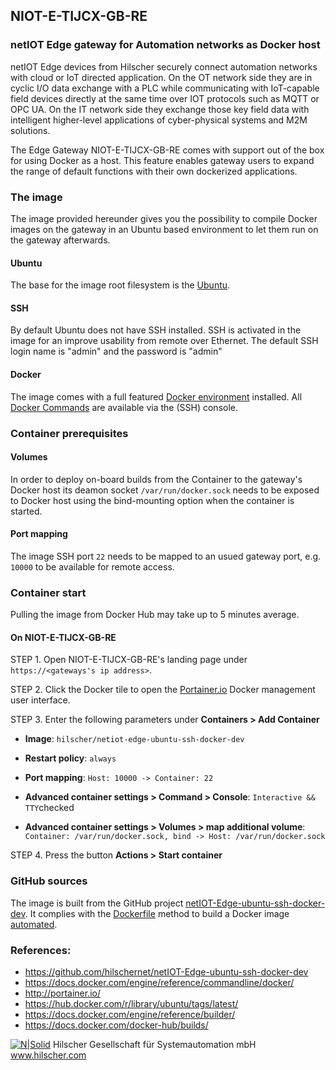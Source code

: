 ## NIOT-E-TIJCX-GB-RE
### netIOT Edge gateway for Automation networks as Docker host

netIOT Edge devices from Hilscher securely connect automation networks with cloud or IoT directed application. On the OT network side they are in cyclic I/O data exchange with a PLC while communicating with IoT-capable field devices directly at the same time over IOT protocols such as MQTT or OPC UA. On the IT network side they exchange those key field data with intelligent higher-level applications of cyber-physical systems and M2M solutions.

The Edge Gateway NIOT-E-TIJCX-GB-RE comes with support out of the box for using Docker as a host. This feature enables gateway users to expand the range of default functions with their own dockerized applications. 

### The image

The image provided hereunder gives you the possibility to compile Docker images on the gateway in an Ubuntu based environment to let them run on the gateway afterwards.

#### Ubuntu

The base for the image root filesystem is the [Ubuntu](https://hub.docker.com/r/library/ubuntu/tags/latest/).

#### SSH 

By default Ubuntu does not have SSH installed. SSH is activated in the image for an improve usability from remote over Ethernet. The default SSH login name is "admin" and the password is "admin"

#### Docker

The image comes with a full featured [Docker environment](https://www.docker.com/) installed. All [Docker Commands](https://docs.docker.com/engine/reference/commandline/docker/) are available via the (SSH) console. 

### Container prerequisites
#### Volumes

In order to deploy on-board builds from the Container to the gateway's Docker host its deamon socket `/var/run/docker.sock` needs to be exposed to Docker host using the bind-mounting option when the container is started.

#### Port mapping

The image SSH port `22` needs to be mapped to an usued gateway port, e.g. `10000` to be available for remote access.

### Container start

Pulling the image from Docker Hub may take up to 5 minutes average. 

#### On NIOT-E-TIJCX-GB-RE

STEP 1. Open NIOT-E-TIJCX-GB-RE's landing page under `https://<gateways's ip address>`. 

STEP 2. Click the Docker tile to open the [Portainer.io](http://portainer.io/) Docker management user interface. 

STEP 3. Enter the following parameters under **Containers > Add Container**

* **Image**: `hilscher/netiot-edge-ubuntu-ssh-docker-dev`

* **Restart policy**: `always`

* **Port mapping**: `Host: 10000 -> Container: 22`

* **Advanced container settings > Command > Console**: `Interactive && TTY`checked

* **Advanced container settings > Volumes > map additional volume**: `Container: /var/run/docker.sock, bind -> Host: /var/run/docker.sock `

STEP 4. Press the button **Actions > Start container**

### GitHub sources
The image is built from the GitHub project [netIOT-Edge-ubuntu-ssh-docker-dev](https://github.com/Hilscher/netIOT-Edge-ubuntu-ssh-docker-dev). It complies with the [Dockerfile](https://docs.docker.com/engine/reference/builder/) method to build a Docker image [automated](https://docs.docker.com/docker-hub/builds/). 


### References:

* https://github.com/hilschernet/netIOT-Edge-ubuntu-ssh-docker-dev
* https://docs.docker.com/engine/reference/commandline/docker/
* http://portainer.io/
* https://hub.docker.com/r/library/ubuntu/tags/latest/
* https://docs.docker.com/engine/reference/builder/
* https://docs.docker.com/docker-hub/builds/
    
[![N|Solid](http://www.hilscher.com/fileadmin/templates/doctima_2013/resources/Images/logo_hilscher.png)](http://www.hilscher.com)  Hilscher Gesellschaft für Systemautomation mbH  www.hilscher.com

